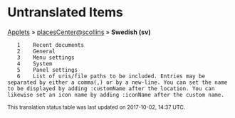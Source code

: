 # Untranslated Items
[Applets](../../../README.md) &#187; [placesCenter@scollins](../README.md) &#187; **Swedish (sv)**

       1	Recent documents
       2	General
       3	Menu settings
       4	System
       5	Panel settings
       6	List of uris/file paths to be included. Entries may be separated by either a comma(,) or by a new-line. You can set the name to be displayed by adding :customName after the location. You can likewise set an icon name by adding :iconName after the custom name.

<sup>This translation status table was last updated on 2017-10-02, 14:37 UTC.</sup>
